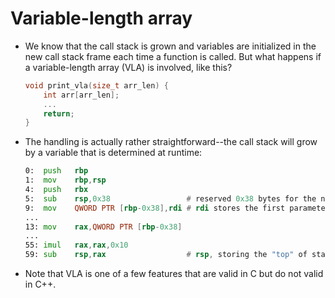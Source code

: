 # Variable-length array

* We know that the call stack is grown and variables are initialized in the new
call stack frame each time a function is called. But what happens if a
variable-length array (VLA) is involved, like this?
    ```C
    void print_vla(size_t arr_len) {
        int arr[arr_len];
        ...
        return;
    }
    ```

* The handling is actually rather straightforward--the call stack will grow
by a variable that is determined at runtime:
    ```asm
    0:	push   rbp
    1:	mov    rbp,rsp
    4:	push   rbx
    5:	sub    rsp,0x38                 # reserved 0x38 bytes for the new stack frame
    9:	mov    QWORD PTR [rbp-0x38],rdi # rdi stores the first parameter, which is arr_len
    ...
    13:	mov    rax,QWORD PTR [rbp-0x38]
    ...
    55:	imul   rax,rax,0x10
    59:	sub    rsp,rax                  # rsp, storing the "top" of stack, is moved again, allocating space for the VLA.
    ```

* Note that VLA is one of a few features that are valid in C but do not valid
in C++.